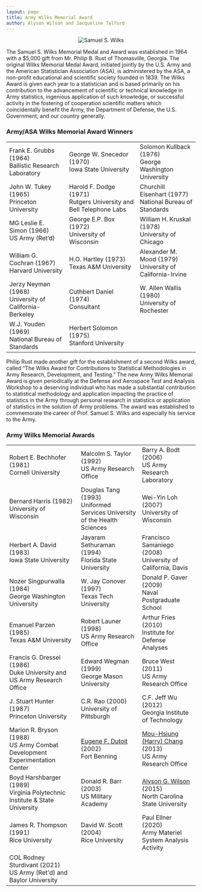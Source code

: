 ```yaml
---
layout: page
title: Army Wilks Memorial Award
author: Alyson Wilson and Jacqueline Telford
---
```

<p align="center">
<img src="https://alysongwilson.github.io/ACAS/wilks.jpg" alt="Samuel S. Wilks">
</p>

The Samuel S. Wilks Memorial Medal and Award was established in 1964 with a $5,000 gift from Mr. Philip B. Rust of Thomasville, Georgia. The original Wilks Memorial Medal Award, initiated jointly by the U.S. Army and the American Statistician Association (ASA), is administered by the ASA, a non-profit educational and scientific society founded in 1839. The Wilks Award is given each year to a statistician and is based primarily on his contribution to the advancement of scientific or technical knowledge in Army statistics, ingenious application of such knowledge, or successful activity in the fostering of cooperation scientific matters which coincidentally benefit the Army, the Department of Defense, the U.S. Government, and our country generally.


### Army/ASA Wilks Memorial Award Winners

<div align="center">
					<table class="table table-striped">
						<tbody>
							<tr>
								<td>Frank E. Grubbs (1964)<br>Ballistic Research Laboratory</td>
								<td>George W. Snecedor (1970)<br>Iowa State University</td>
								<td>Solomon Kullback (1976)<br>George Washington University</td>
							</tr>
							<tr>
								<td>John W. Tukey (1965)<br>Princeton University</td>
								<td>Harold F. Dodge (1971)<br>Rutgers University and Bell Telephone Labs</td>
								<td>Churchill Eisenhart (1977)<br>National Bureau of Standards</td>
							</tr>
							<tr>
								<td>MG Leslie E. Simon (1966)<br>US Army (Ret’d)</td>
								<td>George E.P. Box (1972)<br>University of Wisconsin</td>
								<td>William H. Kruskal (1978)<br>University of Chicago</td>
							</tr>
				<tr>
								<td>William G. Cochran (1967)<br>Harvard University</td>
								<td>H.O. Hartley (1973)<br>Texas A&M University</td>
								<td>Alexander M. Mood (1979)<br>University of California-Irvine</td>
							</tr>
							<tr>
								<td>Jerzy Neyman (1968)<br>University of California-Berkeley</td>
								<td>Cuthbert Daniel (1974)<br>Consultant</td>
								<td>W. Allen Wallis (1980)<br>University of Rochester</td>
							</tr>
							<tr>
								<td>W.J. Youden (1969)<br>National Bureau of Standards</td>
								<td>Herbert Solomon (1975)<br>Stanford University</td>
								<td></td>
							</tr>
						</tbody>
					</table>
</div>


Philip Rust made another gift for the establishment of a second Wilks award, called “The Wilks Award for Contributions to Statistical Methodologies in Army Research, Development, and Testing.” The new Army Wilks Memorial Award is given periodically at the Defense and Aerospace Test and Analysis Workshop to a deserving individual who has made a substantial contribution to statistical methodology and application impacting the practice of statistics in the Army through personal research in statistics or application of statistics in the solution of Army problems. The award was established to commemorate the career of Prof. Samuel S. Wilks and especially his service to the Army.


### Army Wilks Memorial Awards

<div align="center">
					<table class="table table-striped">
						<tbody>
							<tr>
								<td>Robert E. Bechhofer (1981)<br>Cornell University</td>
								<td>Malcolm S. Taylor (1992)<br>US Army Research Office</td>
								<td>Barry A. Bodt (2006)<br>US Army Research Laboratory</td>
							</tr>
							<tr>
								<td>Bernard Harris (1982)<br>University of Wisconsin</td>
								<td>Douglas Tang (1993)<br>Uniformed Services University of the Health Sciences</td>
								<td>Wei-Yin Loh (2007)<br>University of Wisconsin</td>
							</tr>
							<tr>
								<td>Herbert A. David (1983)<br>Iowa State University</td>
								<td>Jayaram Sethuraman (1994)<br>Florida State University</td>
								<td>Francisco Samaniego (2008)<br>University of California, Davis</td>
							</tr>
				<tr>
								<td>Nozer Singpurwalla (1984)<br>George Washington University</td>
								<td>W. Jay Conover (1997)<br>Texas Tech University</td>
								<td>Donald P. Gaver (2009)<br>Naval Postgraduate School</td>
							</tr>
							<tr>
								<td>Emanuel Parzen (1985)<br>Texas A&M University</td>
								<td>Robert Launer (1998)<br>US Army Research Office</td>
								<td>Arthur Fries (2010)<br>Institute for Defense Analyses</td>
							</tr>
							<tr>
								<td>Francis G. Dressel (1986)<br>Duke University and US Army Research Office</td>
								<td>Edward Wegman (1999)<br>George Mason University</td>
								<td>Bruce West (2011)<br>US Army Research Office</td>
							</tr>
						<tr>
								<td>J. Stuart Hunter (1987)<br>Princeton University</td>
								<td>C.R. Rao (2000)<br>University of Pittsburgh</td>
								<td>C.F. Jeff Wu (2012)<br>Georgia Institute of Technology</td>
							</tr>	
							<tr>
								<td>Marion R. Bryson (1988)<br>US Army Combat Development Experimentation Center</td>
								<td><a href="https://alysongwilson.github.io/ACAS/GeneDutoit.pdf">Eugene F. Dutoit</a> (2002)<br>Fort Benning</td>
								<td><a href="https://alysongwilson.github.io/ACAS/harrychang.jpg">Mou-Hsiung (Harry) Chang</a> (2013)<br>US Army Research Office</td>
							</tr>	
							<tr>
								<td>Boyd Harshbarger (1989)<br>Virginia Polytechnic Institute & State University</td>
								<td>Donald R. Barr (2003)<br>US Military Academy</td>
								<td><a href="https://alysongwilson.github.io/ACAS/AlysonWilson2.jpg">Alyson G. Wilson</a> (2015)<br>North Carolina State University</td>
							</tr>	
							<tr>
								<td>James R. Thompson (1991)<br>Rice University</td>
								<td>David W. Scott (2004)<br>Rice University</td>
								<td>Paul Ellner (2020)<br>Army Materiel System Analysis Activity</td>
							</tr>	
							<tr>
								<td>COL Rodney Sturdivant (2021)<br>US Army (Ret'd) and Baylor University</td>
								<td></td>
								<td></td>
							</tr>	
						</tbody>
					</table>
</div>
